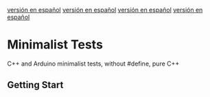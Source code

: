 [versión en español](https://github.com/nelopauselli/MinimalistTests/docs/Readme-es.md)
[versión en español](https://github.com/nelopauselli/MinimalistTests/Readme-es.md)
[versión en español](/docs/Readme-es.md)
[versión en español](docs/Readme-es.md)
# Minimalist Tests
C++ and Arduino minimalist tests, without #define, pure C++

## Getting Start
